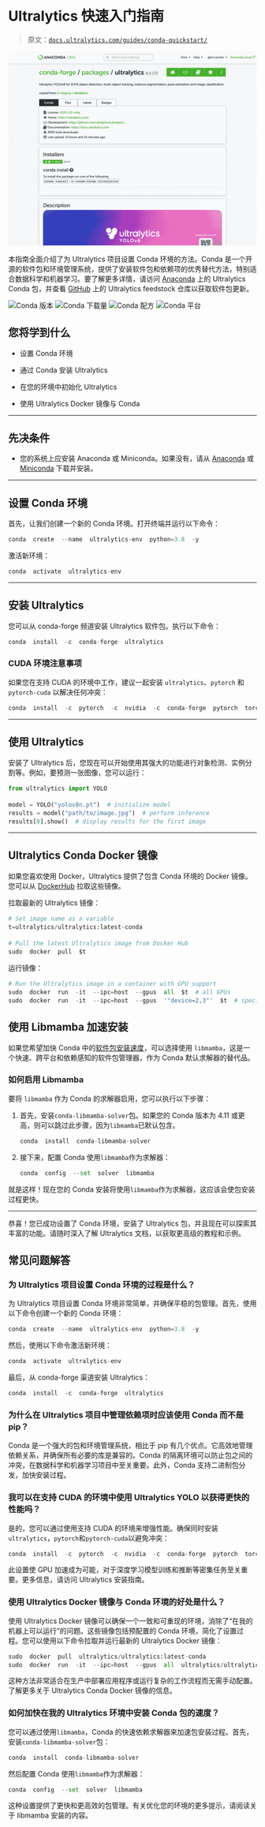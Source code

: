# Ultralytics 快速入门指南

> 原文：[`docs.ultralytics.com/guides/conda-quickstart/`](https://docs.ultralytics.com/guides/conda-quickstart/)

![Ultralytics Conda 包视觉](img/0d051e1f1c548aa4d6744103a0bfd00c.png)

本指南全面介绍了为 Ultralytics 项目设置 Conda 环境的方法。Conda 是一个开源的软件包和环境管理系统，提供了安装软件包和依赖项的优秀替代方法，特别适合数据科学和机器学习。要了解更多详情，请访问 [Anaconda](https://anaconda.org/conda-forge/ultralytics) 上的 Ultralytics Conda 包，并查看 [GitHub](https://github.com/conda-forge/ultralytics-feedstock/) 上的 Ultralytics feedstock 仓库以获取软件包更新。

![Conda 版本](https://anaconda.org/conda-forge/ultralytics) ![Conda 下载量](https://anaconda.org/conda-forge/ultralytics) ![Conda 配方](https://anaconda.org/conda-forge/ultralytics) ![Conda 平台](https://anaconda.org/conda-forge/ultralytics)

## 您将学到什么

+   设置 Conda 环境

+   通过 Conda 安装 Ultralytics

+   在您的环境中初始化 Ultralytics

+   使用 Ultralytics Docker 镜像与 Conda

* * *

## 先决条件

+   您的系统上应安装 Anaconda 或 Miniconda。如果没有，请从 [Anaconda](https://www.anaconda.com/) 或 [Miniconda](https://docs.conda.io/projects/miniconda/en/latest/) 下载并安装。

* * *

## 设置 Conda 环境

首先，让我们创建一个新的 Conda 环境。打开终端并运行以下命令：

```py
conda  create  --name  ultralytics-env  python=3.8  -y 
```

激活新环境：

```py
conda  activate  ultralytics-env 
```

* * *

## 安装 Ultralytics

您可以从 conda-forge 频道安装 Ultralytics 软件包。执行以下命令：

```py
conda  install  -c  conda-forge  ultralytics 
```

### CUDA 环境注意事项

如果您在支持 CUDA 的环境中工作，建议一起安装 `ultralytics`、`pytorch` 和 `pytorch-cuda` 以解决任何冲突：

```py
conda  install  -c  pytorch  -c  nvidia  -c  conda-forge  pytorch  torchvision  pytorch-cuda=11.8  ultralytics 
```

* * *

## 使用 Ultralytics

安装了 Ultralytics 后，您现在可以开始使用其强大的功能进行对象检测、实例分割等。例如，要预测一张图像，您可以运行：

```py
from ultralytics import YOLO

model = YOLO("yolov8n.pt")  # initialize model
results = model("path/to/image.jpg")  # perform inference
results[0].show()  # display results for the first image 
```

* * *

## Ultralytics Conda Docker 镜像

如果您喜欢使用 Docker，Ultralytics 提供了包含 Conda 环境的 Docker 镜像。您可以从 [DockerHub](https://hub.docker.com/r/ultralytics/ultralytics) 拉取这些镜像。

拉取最新的 Ultralytics 镜像：

```py
# Set image name as a variable
t=ultralytics/ultralytics:latest-conda

# Pull the latest Ultralytics image from Docker Hub
sudo  docker  pull  $t 
```

运行镜像：

```py
# Run the Ultralytics image in a container with GPU support
sudo  docker  run  -it  --ipc=host  --gpus  all  $t  # all GPUs
sudo  docker  run  -it  --ipc=host  --gpus  '"device=2,3"'  $t  # specify GPUs 
```

## 使用 Libmamba 加速安装

如果您希望加快 Conda 中的[软件包安装速度](https://www.anaconda.com/blog/a-faster-conda-for-a-growing-community)，可以选择使用 `libmamba`，这是一个快速、跨平台和依赖感知的软件包管理器，作为 Conda 默认求解器的替代品。

### 如何启用 Libmamba

要将 `libmamba` 作为 Conda 的求解器启用，您可以执行以下步骤：

1.  首先，安装`conda-libmamba-solver`包。如果您的 Conda 版本为 4.11 或更高，则可以跳过此步骤，因为`libmamba`已默认包含。

    ```py
    conda  install  conda-libmamba-solver 
    ```

1.  接下来，配置 Conda 使用`libmamba`作为求解器：

    ```py
    conda  config  --set  solver  libmamba 
    ```

就是这样！现在您的 Conda 安装将使用`libmamba`作为求解器，这应该会使包安装过程更快。

* * *

恭喜！您已成功设置了 Conda 环境，安装了 Ultralytics 包，并且现在可以探索其丰富的功能。请随时深入了解 Ultralytics 文档，以获取更高级的教程和示例。

## 常见问题解答

### 为 Ultralytics 项目设置 Conda 环境的过程是什么？

为 Ultralytics 项目设置 Conda 环境非常简单，并确保平稳的包管理。首先，使用以下命令创建一个新的 Conda 环境：

```py
conda  create  --name  ultralytics-env  python=3.8  -y 
```

然后，使用以下命令激活新环境：

```py
conda  activate  ultralytics-env 
```

最后，从 conda-forge 渠道安装 Ultralytics：

```py
conda  install  -c  conda-forge  ultralytics 
```

### 为什么在 Ultralytics 项目中管理依赖项时应该使用 Conda 而不是 pip？

Conda 是一个强大的包和环境管理系统，相比于 pip 有几个优点。它高效地管理依赖关系，并确保所有必要的库是兼容的。Conda 的隔离环境可以防止包之间的冲突，在数据科学和机器学习项目中至关重要。此外，Conda 支持二进制包分发，加快安装过程。

### 我可以在支持 CUDA 的环境中使用 Ultralytics YOLO 以获得更快的性能吗？

是的，您可以通过使用支持 CUDA 的环境来增强性能。确保同时安装`ultralytics`，`pytorch`和`pytorch-cuda`以避免冲突：

```py
conda  install  -c  pytorch  -c  nvidia  -c  conda-forge  pytorch  torchvision  pytorch-cuda=11.8  ultralytics 
```

此设置使 GPU 加速成为可能，对于深度学习模型训练和推断等密集任务至关重要。更多信息，请访问 Ultralytics 安装指南。

### 使用 Ultralytics Docker 镜像与 Conda 环境的好处是什么？

使用 Ultralytics Docker 镜像可以确保一个一致和可重现的环境，消除了“在我的机器上可以运行”的问题。这些镜像包括预配置的 Conda 环境，简化了设置过程。您可以使用以下命令拉取并运行最新的 Ultralytics Docker 镜像：

```py
sudo  docker  pull  ultralytics/ultralytics:latest-conda
sudo  docker  run  -it  --ipc=host  --gpus  all  ultralytics/ultralytics:latest-conda 
```

这种方法非常适合在生产中部署应用程序或运行复杂的工作流程而无需手动配置。了解更多关于 Ultralytics Conda Docker 镜像的信息。

### 如何加快在我的 Ultralytics 环境中安装 Conda 包的速度？

您可以通过使用`libmamba`，Conda 的快速依赖求解器来加速包安装过程。首先，安装`conda-libmamba-solver`包：

```py
conda  install  conda-libmamba-solver 
```

然后配置 Conda 使用`libmamba`作为求解器：

```py
conda  config  --set  solver  libmamba 
```

这种设置提供了更快和更高效的包管理。有关优化您的环境的更多提示，请阅读关于 libmamba 安装的内容。
